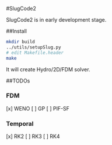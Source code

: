 #SlugCode2

SlugCode2 is in early development stage.

##Install

```sh
mkdir build
../utils/setupSlug.py
# edit Makefile.header
make
```

It will create Hydro/2D/FDM solver.

##TODOs

### FDM

[x] WENO
[ ] GP
[ ] PIF-SF

### Temporal

[x] RK2
[ ] RK3
[ ] RK4
